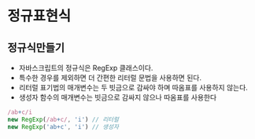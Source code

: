 # 정규표현식

## 정규식만들기
- 자바스크립트의 정규식은 RegExp 클래스이다. 
- 특수한 경우를 제외하면 더 간편한 리터럴 문법을 사용하면 된다.
- 리터럴 표기법의 매개변수는 두 빗금으로 감싸야 하며 따옴표를 사용하지 않는다.
- 생성자 함수의 매개변수는 빗금으로 감싸지 않으나 따옴표를 사용한다
```javascript
/ab+c/i
new RegExp(/ab+c/, 'i') // 리터럴
new RegExp('ab+c', 'i') // 생성자
```